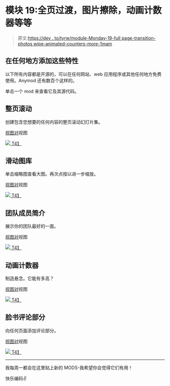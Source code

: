 # 模块 19:全页过渡，图片擦除，动画计数器等等

> 原文:[https://dev . to/tyrw/module-Monday-19-full page-transition-photos wipe-animated-counters-more-1mam](https://dev.to/tyrw/module-monday-19-fullpage-transition-photoswipe-animated-counters--more-1mam)

## 在任何地方添加这些特性

以下所有内容都是开源的，可以在任何网站、web 应用程序或其他任何地方免费使用。Anymod 还有数百个这样的。

单击一个 mod 来查看它及其源代码。

## 整页滚动

创建包含您想要的任何内容的整页滚动幻灯片集。

[视图对](https://anymod.com/mod/rblkl?v=20)视图

 [![](../Images/0a184b92d5cb7757a67c2ed3ecc8b5b2.png)
T4】](https://anymod.com/mod/rblkl?v=20)

## 滑动图库

单击缩略图查看大图。再次点按以进一步缩放。

[视图对](https://anymod.com/mod/dmnob?v=20)视图

 [![](../Images/44c6a944952976ce91922e17b6c459c2.png)
T4】](https://anymod.com/mod/dmnob?v=20)

## 团队成员简介

展示你的团队最好的一面。

[视图对](https://anymod.com/mod/korbd?v=20)视图

 [![](../Images/d022b81f102173c741bc870978c713e9.png)
T4】](https://anymod.com/mod/korbd?v=20)

## 动画计数器

制造悬念。它能有多高？

[视图对](https://anymod.com/mod/mkrmk?v=20)视图

 [![](../Images/8e6554265ac9b7917a066cc4e5797d5e.png)
T4】](https://anymod.com/mod/mkrmk?v=20)

## 脸书评论部分

向任何页面添加评论部分。

[视图对](https://anymod.com/mod/orlam?v=32)视图

 [![](../Images/f3e76061e27c3d34d3587372dbd53bcd.png)
T4】](https://anymod.com/mod/orlam?v=32)

* * *

我每周一都会在这里贴上新的 MODS-我希望你会觉得它们有用！

快乐编码✌️